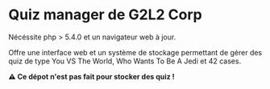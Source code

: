 # Quiz manager de G2L2 Corp

Nécéssite php > 5.4.0 et un navigateur web à jour.

Offre une interface web et un système de stockage permettant de gérer des quiz de type You VS The World, Who Wants To Be A Jedi et 42 cases.  

**⚠ Ce dépot n'est pas fait pour stocker des quiz !**